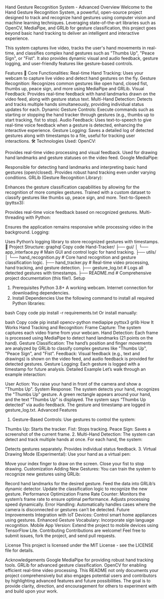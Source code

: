Hand Gesture Recognition System - Advanced
Overview
Welcome to the Hand Gesture Recognition System, a powerful, open-source project designed to track and recognize hand gestures using computer vision and machine learning techniques. Leveraging state-of-the-art libraries such as OpenCV, MediaPipe, and GRLib for gesture classification, this project goes beyond basic hand tracking to deliver an intelligent and interactive experience.

This system captures live video, tracks the user's hand movements in real-time, and classifies complex hand gestures such as "Thumbs Up", "Peace Sign", or "Fist". It also provides dynamic visual and audio feedback, gesture logging, and user-friendly features like gesture-based controls.

Features
🚀 Core Functionalities:
Real-time Hand Tracking: Uses your webcam to capture live video and detect hand gestures on the fly.
Gesture Recognition: Recognizes common gestures like open hand, closed fist, thumbs up, peace sign, and more using MediaPipe and GRLib.
Visual Feedback: Provides real-time feedback with hand landmarks drawn on the video feed, along with gesture status text.
Multi-Hand Detection: Detects and tracks multiple hands simultaneously, providing individual status updates for each.
Dynamic Gesture Controls: Execute commands such as starting or stopping the hand tracker through gestures (e.g., thumbs up to start tracking, fist to stop).
Audio Feedback: Uses text-to-speech to give real-time voice feedback when a gesture is detected, enhancing the interactive experience.
Gesture Logging: Saves a detailed log of detected gestures along with timestamps to a file, useful for tracking user interactions.
🛠 Technologies Used:
OpenCV:

Provides real-time video processing and visual feedback.
Used for drawing hand landmarks and gesture statuses on the video feed.
Google MediaPipe:

Responsible for detecting hand landmarks and interpreting basic hand gestures (open/closed).
Provides robust hand tracking even under varying conditions.
GRLib (Gesture Recognition Library):

Enhances the gesture classification capabilities by allowing for the recognition of more complex gestures.
Trained with a custom dataset to classify gestures like thumbs up, peace sign, and more.
Text-to-Speech (pyttsx3):

Provides real-time voice feedback based on recognized gestures.
Multi-threading with Python:

Ensures the application remains responsive while processing video in the background.
Logging:

Uses Python’s logging library to store recognized gestures with timestamps.
📂 Project Structure:
graphql
Copy code
Hand-Tracker/
├── gui/
│   └── app_interface.py        # Main GUI and control logic for hand tracking.
├── utils/
│   └── hand_recognition.py     # Core hand recognition and gesture classification logic.
├── hand_tracker.py             # Real-time video processing, hand tracking, and gesture detection.
├── gesture_log.txt             # Logs all detected gestures with timestamps.
├── README.md                   # Comprehensive project documentation (this file!).
Setup
1. Prerequisites
Python 3.8+
A working webcam.
Internet connection for downloading dependencies.
2. Install Dependencies
Use the following command to install all required Python libraries:

bash
Copy code
pip install -r requirements.txt
Or install manually:

bash
Copy code
pip install opencv-python mediapipe pyttsx3 grlib
How It Works
Hand Tracking and Recognition:
Frame Capture: The system captures each video frame from your webcam.
Hand Detection: Each frame is processed using MediaPipe to detect hand landmarks (21 points on the hand).
Gesture Classification: The hand’s position and finger movements are analyzed by GRLib to classify complex gestures like "Thumbs Up", "Peace Sign", and "Fist".
Feedback: Visual feedback (e.g., text and drawings) is shown on the video feed, and audio feedback is provided for detected gestures.
Gesture Logging: Each gesture is logged with a timestamp for future analysis.
Detailed Example
Let’s walk through an example interaction:

User Action: You raise your hand in front of the camera and show a "Thumbs Up".
System Response:
The system detects your hand, recognizes the "Thumbs Up" gesture.
A green rectangle appears around your hand, and the text "Thumbs Up" is displayed.
The system says “Thumbs Up detected” via audio feedback.
The gesture and timestamp are logged in gesture_log.txt.
Advanced Features
1. Gesture-Based Controls:
Use gestures to control the system:

Thumbs Up: Starts the tracker.
Fist: Stops tracking.
Peace Sign: Saves a screenshot of the current frame.
2. Multi-Hand Detection:
The system can detect and track multiple hands at once. For each hand, the system:

Detects gestures separately.
Provides individual status feedback.
3. Virtual Drawing Mode (Experimental):
Use your hand as a virtual pen:

Move your index finger to draw on the screen.
Close your fist to stop drawing.
Customization
Adding New Gestures:
You can train the system to recognize new gestures using GRLib:

Record hand landmarks for the desired gesture.
Feed the data into GRLib’s dynamic detector.
Update the classification logic to recognize the new gesture.
Performance Optimization
Frame Rate Counter: Monitors the system’s frame rate to ensure optimal performance. Adjusts processing speed dynamically.
Error Handling: Automatically handles cases where the camera is disconnected or gestures can’t be detected.
Future Improvements
Integration with IoT Devices: Control smart home appliances using gestures.
Enhanced Gesture Vocabulary: Incorporate sign language recognition.
Mobile App Version: Extend the project to mobile devices using TensorFlow Lite.
Contributing
Contributions are welcome! Feel free to submit issues, fork the project, and send pull requests.

License
This project is licensed under the MIT License - see the LICENSE file for details.

Acknowledgements
Google MediaPipe for providing robust hand tracking tools.
GRLib for advanced gesture classification.
OpenCV for enabling efficient real-time video processing.
This README not only documents your project comprehensively but also engages potential users and contributors by highlighting advanced features and future possibilities. The goal is to provide clarity, direction, and encouragement for others to experiment with and build upon your work.
